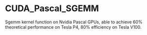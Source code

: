# CUDA_Pascal_SGEMM
Sgemm kernel function on Nvidia Pascal GPUs, able to achieve 60% theoretical performance on Tesla P4, 80% efficiency on Tesla V100.

